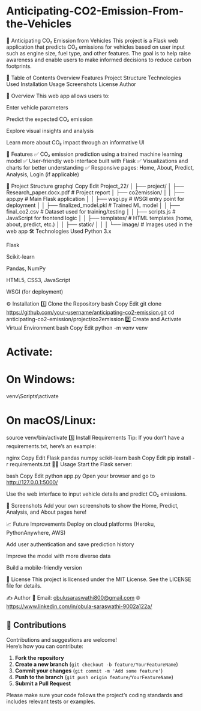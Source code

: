 # Anticipating-CO2-Emission-From-the-Vehicles
🚗 Anticipating CO₂ Emission from Vehicles
This project is a Flask web application that predicts CO₂ emissions for vehicles based on user input such as engine size, fuel type, and other features. The goal is to help raise awareness and enable users to make informed decisions to reduce carbon footprints.

📌 Table of Contents
Overview
Features
Project Structure
Technologies Used
Installation
Usage
Screenshots
License
Author

📝 Overview
This web app allows users to:

Enter vehicle parameters

Predict the expected CO₂ emission

Explore visual insights and analysis

Learn more about CO₂ impact through an informative UI

🚀 Features
✅ CO₂ emission prediction using a trained machine learning model
✅ User-friendly web interface built with Flask
✅ Visualizations and charts for better understanding
✅ Responsive pages: Home, About, Predict, Analysis, Login (if applicable)

📂 Project Structure
graphql
Copy
Edit
Project_22/
│
├── project/
│   ├── Research_paper.docx.pdf      # Project report
│   ├── co2emission/
│   │   ├── app.py                    # Main Flask application
│   │   ├── wsgi.py                   # WSGI entry point for deployment
│   │   ├── finalized_model.pkl       # Trained ML model
│   │   ├── final_co2.csv             # Dataset used for training/testing
│   │   ├── scripts.js                # JavaScript for frontend logic
│   │   ├── templates/                # HTML templates (home, about, predict, etc.)
│   │   ├── static/
│   │   │   └── image/                # Images used in the web app
🛠️ Technologies Used
Python 3.x

Flask

Scikit-learn

Pandas, NumPy

HTML5, CSS3, JavaScript

WSGI (for deployment)

⚙️ Installation
1️⃣ Clone the Repository
bash
Copy
Edit
git clone https://github.com/your-username/anticipating-co2-emission.git
cd anticipating-co2-emission/project/co2emission
2️⃣ Create and Activate Virtual Environment
bash
Copy
Edit
python -m venv venv
# Activate:
# On Windows:
venv\Scripts\activate
# On macOS/Linux:
source venv/bin/activate
3️⃣ Install Requirements
Tip: If you don’t have a requirements.txt, here’s an example:

nginx
Copy
Edit
Flask
pandas
numpy
scikit-learn
bash
Copy
Edit
pip install -r requirements.txt
🏃‍♂️ Usage
Start the Flask server:

bash
Copy
Edit
python app.py
Open your browser and go to http://127.0.0.1:5000/

Use the web interface to input vehicle details and predict CO₂ emissions.

📸 Screenshots
Add your own screenshots to show the Home, Predict, Analysis, and About pages here!

📈 Future Improvements
Deploy on cloud platforms (Heroku, PythonAnywhere, AWS)

Add user authentication and save prediction history

Improve the model with more diverse data

Build a mobile-friendly version

📄 License
This project is licensed under the MIT License. See the LICENSE file for details.

✍️ Author
📧 Email: obulusaraswathi800@gmail.com
🌐 https://www.linkedin.com/in/obula-saraswathi-9002a122a/ 

## 🤝 Contributions

Contributions and suggestions are welcome!  
Here’s how you can contribute:

1. **Fork the repository**
2. **Create a new branch** (`git checkout -b feature/YourFeatureName`)
3. **Commit your changes** (`git commit -m 'Add some feature'`)
4. **Push to the branch** (`git push origin feature/YourFeatureName`)
5. **Submit a Pull Request**

Please make sure your code follows the project’s coding standards and includes relevant tests or examples.



